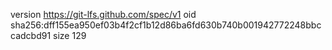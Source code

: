 version https://git-lfs.github.com/spec/v1
oid sha256:dff155ea950ef03b4f2cf1b12d86ba6fd630b740b001942772248bbccadcbd91
size 129
